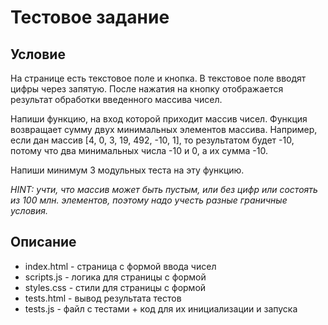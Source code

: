 # Тестовое задание
## Условие
На странице есть текстовое поле и кнопка. В текстовое поле вводят цифры через запятую. После нажатия на кнопку отображается результат обработки введенного массива чисел.

Напиши функцию, на вход которой приходит массив чисел. Функция возвращает сумму двух минимальных элементов массива. Например, если дан массив [4, 0, 3, 19, 492, -10, 1], то результатом будет -10, потому что два минимальных числа -10 и 0, а их сумма -10.

Напиши минимум 3 модульных теста на эту функцию.

*HINT: учти, что массив может быть пустым, или без цифр или состоять из 100 млн. элементов, поэтому надо учесть разные граничные условия.*

## Описание
- index.html - страница с формой ввода чисел
- scripts.js - логика для страницы с формой
- styles.css - стили для страницы с формой
- tests.html - вывод результата тестов
- tests.js - файл с тестами + код для их инициализации и запуска